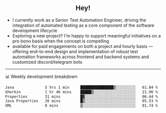 <h2 align="center">Hey!</h2>

- I currently work as a Senior Test Automation Engineer, driving the integration of automated testing as a core component of the software development lifecycle
- Exploring a new project? I'm happy to support meaningful initiatives on a pro bono basis when the concept is compelling
-  available for paid engagements on both a project and hourly basis — offering end-to-end design and implementation of robust test automation frameworks across frontend and backend systems and customized discord/telegram bots
  
  -------
  
📊 Weekly development breakdown

<!--START_SECTION:waka-->

```txt
Java              5 hrs 1 min     ███████████████▒░░░░░░░░░   61.84 %
Gherkin           1 hr 46 mins    █████▒░░░░░░░░░░░░░░░░░░░   21.96 %
Properties        31 mins         █▓░░░░░░░░░░░░░░░░░░░░░░░   06.44 %
Java Properties   26 mins         █▒░░░░░░░░░░░░░░░░░░░░░░░   05.53 %
XML               8 mins          ▒░░░░░░░░░░░░░░░░░░░░░░░░   01.74 %
```

<!--END_SECTION:waka-->
